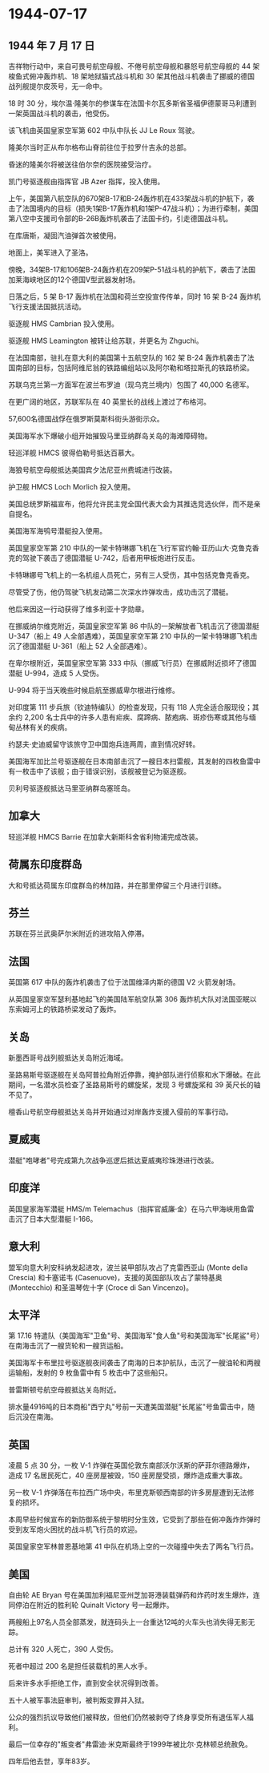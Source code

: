# 1944-07-17

## 1944 年 7 月 17 日

吉祥物行动中，来自可畏号航空母舰、不倦号航空母舰和暴怒号航空母舰的 44
架梭鱼式俯冲轰炸机、18 架地狱猫式战斗机和 30
架其他战斗机袭击了挪威的德国战列舰提尔皮茨号，无一命中。

18 时 30
分，埃尔温·隆美尔的参谋车在法国卡尔瓦多斯省圣福伊德蒙哥马利遭到一架英国战斗机的袭击，他受伤。

该飞机由英国皇家空军第 602 中队中队长 JJ Le Roux 驾驶。

隆美尔当时正从布尔格布山脊前往位于拉罗什吉永的总部。

昏迷的隆美尔将被送往伯尔奈的医院接受治疗。

凯门号驱逐舰由指挥官 JB Azer 指挥，投入使用。

上午，美国第八航空队的670架B-17和B-24轰炸机在433架战斗机的护航下，袭击了法国境内的目标（损失1架B-17轰炸机和1架P-47战斗机）；为进行牵制，美国第八空中支援司令部的B-26B轰炸机袭击了法国卡约，引走德国战斗机。

在库唐斯，凝固汽油弹首次被使用。

地面上，美军进入了圣洛。

傍晚，34架B-17和106架B-24轰炸机在209架P-51战斗机的护航下，袭击了法国加莱海峡地区的12个德国V型武器发射场。

日落之后，5 架 B-17 轰炸机在法国和荷兰空投宣传传单，同时 16 架 B-24
轰炸机飞行支援法国抵抗活动。

驱逐舰 HMS Cambrian 投入使用。

驱逐舰 HMS Leamington 被转让给苏联，并更名为 Zhguchi。

在法国南部，驻扎在意大利的美国第十五航空队的 162 架 B-24
轰炸机袭击了法国南部的目标，包括阿维尼翁的铁路编组站以及阿尔勒和塔拉斯孔的铁路桥梁。

苏联乌克兰第一方面军在波兰布罗迪（现乌克兰境内）包围了 40,000 名德军。

在更广阔的地区，苏联军队在 40 英里长的战线上渡过了布格河。

57,600名德国战俘在俄罗斯莫斯科街头游街示众。

美国海军水下爆破小组开始摧毁马里亚纳群岛关岛的海滩障碍物。

轻巡洋舰 HMCS 彼得伯勒号抵达百慕大。

海狼号航空母舰抵达美国宾夕法尼亚州费城进行改装。

护卫舰 HMCS Loch Morlich 投入使用。

美国总统罗斯福宣布，他将允许民主党全国代表大会为其推选竞选伙伴，而不是亲自提名。

美国海军海鸮号潜艇投入使用。

英国皇家空军第 210
中队的一架卡特琳娜飞机在飞行军官约翰·亚历山大·克鲁克香克的驾驶下袭击了德国潜艇
U-742，后者用甲板炮进行反击。

卡特琳娜号飞机上的一名机组人员死亡，另有三人受伤，其中包括克鲁克香克。

尽管受了伤，他仍驾驶飞机发动第二次深水炸弹攻击，成功击沉了潜艇。

他后来因这一行动获得了维多利亚十字勋章。

在挪威纳尔维克附近，英国皇家空军第 86 中队的一架解放者飞机击沉了德国潜艇
U-347（船上 49 人全部遇难），英国皇家空军第 210
中队的一架卡特琳娜飞机击沉了德国潜艇 U-361（船上 52 人全部遇难）。

在卑尔根附近，英国皇家空军第 333
中队（挪威飞行员）在挪威附近损坏了德国潜艇 U-994，造成 5 人受伤。

U-994 将于当天晚些时候启航至挪威卑尔根进行维修。

对印度第 111 步兵旅（钦迪特编队）的检查发现，只有 118
人完全适合服现役；其余约 2,200
名士兵中的许多人患有疟疾、腐蹄病、脓疱病、斑疹伤寒或其他与缅甸丛林有关的疾病。

约瑟夫·史迪威留守该旅守卫中国炮兵连两周，直到情况好转。

美国海军加比兰号驱逐舰在日本南部击沉了一艘日本扫雷舰，其发射的四枚鱼雷中有一枚击中了该舰；由于错误识别，该舰被登记为驱逐舰。

贝利号驱逐舰抵达马里亚纳群岛塞班岛。

## 加拿大

轻巡洋舰 HMCS Barrie 在加拿大新斯科舍省利物浦完成改装。

## 荷属东印度群岛

大和号抵达荷属东印度群岛的林加路，并在那里停留三个月进行训练。

## 芬兰

苏联在芬兰武奥萨尔米附近的进攻陷入停滞。

## 法国

英国第 617 中队的轰炸机袭击了位于法国维泽内斯的德国 V2 火箭发射场。

从英国皇家空军瑟利基地起飞的美国陆军航空队第 306
轰炸机大队对法国亚眠以东索姆河上的铁路桥梁发动了轰炸。

## 关岛

新墨西哥号战列舰抵达关岛附近海域。

圣路易斯号驱逐舰在关岛阿普拉角附近停靠，掩护部队进行侦察和水下爆破。在此期间，一名潜水员检查了圣路易斯号的螺旋桨，发现
3 号螺旋桨和 39 英尺长的轴不见了。

檀香山号航空母舰抵达关岛并开始通过对岸轰炸支援入侵前的军事行动。

## 夏威夷

潜艇"咆哮者"号完成第九次战争巡逻后抵达夏威夷珍珠港进行改装。

## 印度洋

英国皇家海军潜艇 HMS/m
Telemachus（指挥官威廉·金）在马六甲海峡用鱼雷击沉了日本大型潜艇 I-166。

## 意大利

盟军向意大利安科纳发起进攻，波兰装甲部队攻占了克雷西亚山 (Monte della
Crescia) 和卡塞诺韦 (Casenuove)，支援的英国部队攻占了蒙特基奥
(Montecchio) 和圣温琴佐十字 (Croce di San Vincenzo)。

## 太平洋

第 17.16
特遣队（美国海军"卫鱼"号、美国海军"食人鱼"号和美国海军"长尾鲨"号）在南海击沉了一艘货轮和一艘货运船。

美国海军卡布里拉号驱逐舰夜间袭击了南海的日本护航队，击沉了一艘油轮和两艘运输船，发射的
9 枚鱼雷中有 5 枚击中了这些船只。

普雷斯顿号航空母舰抵达关岛附近。

排水量4916吨的日本商船"西宁丸"号前一天遭美国潜艇"长尾鲨"号鱼雷击中，随后沉没在南海。

## 英国

凌晨 5 点 30 分，一枚 V-1
炸弹在英国伦敦东南部沃尔沃斯的萨菲尔德路爆炸，造成 17 名居民死亡，40
座房屋被毁，150 座房屋受损，爆炸造成重大事故。

另一枚 V-1
炸弹落在布拉西广场中央，布里克斯顿西南部的许多房屋遭到无法修复的损坏。

本周早些时候宣布的新防御系统于黎明时分生效，它受到了那些在俯冲轰炸炸弹时受到友军炮火困扰的战斗机飞行员的欢迎。

英国皇家空军林普恩基地第 41 中队在机场上空的一次碰撞中失去了两名飞行员。

## 美国

自由轮 AE Bryan
号在美国加利福尼亚州芝加哥港装载弹药和炸药时发生爆炸，连同停泊在附近的胜利轮
Quinalt Victory 号一起爆炸。

两艘船上97名人员全部蒸发，就连码头上一台重达12吨的火车头也消失得无影无踪。

总计有 320 人死亡，390 人受伤。

死者中超过 200 名是担任装载机的黑人水手。

后来许多水手拒绝工作，直到安全状况得到改善。

五十人被军事法庭审判，被判叛变罪并入狱。

公众的强烈抗议导致他们被释放，但他们仍然被剥夺了终身享受所有退伍军人福利。

最后一位幸存的"叛变者"弗雷迪·米克斯最终于1999年被比尔·克林顿总统赦免。

四年后他去世，享年83岁。

